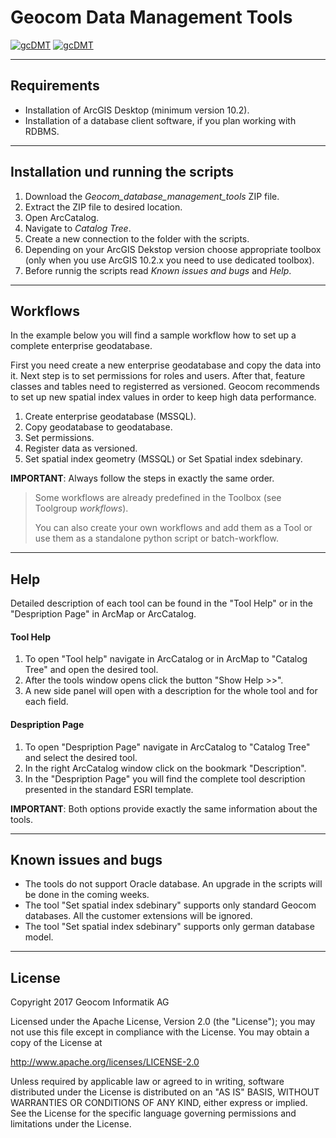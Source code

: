 # Geocom Data Management Tools
[![gcDMT](https://img.shields.io/badge/release-0.9-yellow.svg)](https://geocom.ch/ "geocom") [![gcDMT](https://img.shields.io/badge/modified_by-dupr-green.svg)](https://git01.eggits.net/users/dupr/ "dupr")

------
## Requirements

- Installation of ArcGIS Desktop (minimum version 10.2). 
- Installation of a database client software, if you plan working with RDBMS.

------
## Installation und running the scripts

1. Download the *Geocom_database_management_tools* ZIP file.
2. Extract the ZIP file to desired location.
3. Open ArcCatalog.
4. Navigate to *Catalog Tree*.
5. Create a new connection to the folder with the scripts.
6. Depending on your ArcGIS Dekstop version choose appropriate toolbox (only when you use ArcGIS 10.2.x you need to use dedicated toolbox).
7. Before runnig the scripts read *Known issues and bugs* and *Help*.

------
## Workflows

In the example below you will find a sample workflow how to set up a complete enterprise geodatabase.

First you need create a new enterprise geodatabase and copy the data into it. Next step is to set permissions for roles and users. After that, feature classes and tables need to registerred as versioned. Geocom recommends to set up new spatial index values in order to keep high data performance. 

1. Create enterprise geodatabase (MSSQL).
2. Copy geodatabase to geodatabase.
3. Set permissions.
4. Register data as versioned.
5. Set spatial index geometry (MSSQL) or Set Spatial index sdebinary.

**IMPORTANT**: Always follow the steps in exactly the same order.

> Some workflows are already predefined in the Toolbox (see Toolgroup *workflows*).
>
> You can also create your own workflows and add them as a Tool or use them as a standalone python script or batch-workflow.

------
## Help

Detailed description of each tool can be found in the "Tool Help" or in the "Despription Page" in ArcMap or ArcCatalog.

#### Tool Help

1. To open "Tool help" navigate in ArcCatalog or in ArcMap to "Catalog Tree" and open the desired tool.
2. After the tools window opens click the button "Show Help >>". 
3. A new side panel will open with a description for the whole tool and for each field.

#### Despription Page

1. To open "Despription Page" navigate in ArcCatalog to "Catalog Tree" and select the desired tool.
2. In the right ArcCatalog window click on the bookmark "Description".
3. In the "Despription Page" you will find the complete tool description presented in the standard ESRI template. 

**IMPORTANT**: Both options provide exactly the same information about the tools.

------
## Known issues and bugs

- The tools do not support Oracle database. An upgrade in the scripts will be done in the coming weeks.
- The tool "Set spatial index sdebinary" supports only standard Geocom databases. All the customer extensions will be ignored.
- The tool "Set spatial index sdebinary" supports only german database model.

------
## License

Copyright 2017 Geocom Informatik AG
   
Licensed under the Apache License, Version 2.0 (the "License");
you may not use this file except in compliance with the License.
You may obtain a copy of the License at

   http://www.apache.org/licenses/LICENSE-2.0

Unless required by applicable law or agreed to in writing, software
distributed under the License is distributed on an "AS IS" BASIS,
WITHOUT WARRANTIES OR CONDITIONS OF ANY KIND, either express or implied.
See the License for the specific language governing permissions and
limitations under the License.
